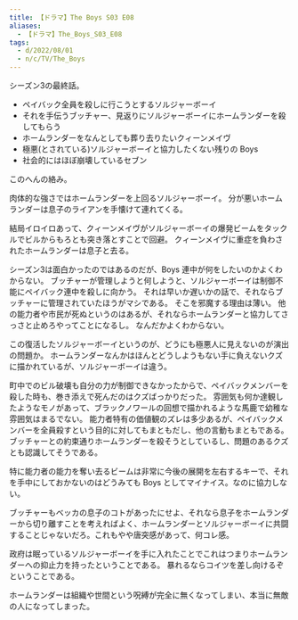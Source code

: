 ```yaml
---
title: 【ドラマ】The Boys S03 E08
aliases:
  - 【ドラマ】The_Boys_S03_E08
tags:
  - d/2022/08/01
  - n/c/TV/The_Boys
---
```



シーズン3の最終話。

- ペイバック全員を殺しに行こうとするソルジャーボーイ
- それを手伝うブッチャー、見返りにソルジャーボーイにホームランダーを殺してもらう
- ホームランダーをなんとしても葬り去りたいクィーンメイヴ
- 極悪(とされている)ソルジャーボーイと協力したくない残りの Boys
- 社会的にはほぼ崩壊しているセブン


このへんの絡み。

肉体的な強さではホームランダーを上回るソルジャーボーイ。
分が悪いホームランダーは息子のライアンを手懐けて連れてくる。

結局イロイロあって、クィーンメイヴがソルジャーボーイの爆発ビームをタックルでビルからもろとも突き落とすことで回避。
クィーンメイヴに重症を負わされたホームランダーは息子と去る。



シーズン3は面白かったのではあるのだが、Boys 連中が何をしたいのかよくわからない。
ブッチャーが管理しようと何しようと、ソルジャーボーイは制御不能にペイバック連中を殺しに向かう。
それは早いか遅いかの話で、それならブッチャーに管理されていたほうがマシである。
そこを邪魔する理由は薄い。
他の能力者や市民が死ぬというのはあるが、それならホームランダーと協力してさっさと止めろやってことになるし。
なんだかよくわからない。

この復活したソルジャーボーイというのが、どうにも極悪人に見えないのが演出の問題か。
ホームランダーなんかはほんとどうしようもない手に負えないクズに描かれているが、ソルジャーボーイは違う。

町中でのビル破壊も自分の力が制御できなかったからで、ペイバックメンバーを殺した時も、巻き添えで死んだのはクズばっかりだった。
雰囲気も何か達観したようなモノがあって、ブラックノワールの回想で描かれるような馬鹿で幼稚な雰囲気はまるでない。
能力者特有の価値観のズレは多少あるが、ペイバックメンバーを全員殺すという目的に対してもまともだし、他の言動もまともである。ブッチャーとの約束通りホームランダーを殺そうとしているし、問題のあるクズとも認識してそうである。

特に能力者の能力を奪い去るビームは非常に今後の展開を左右するキーで、それを手中にしておかないのはどうみても Boys としてマイナイス。なのに協力しない。

ブッチャーもベッカの息子のコトがあったにせよ、それなら息子をホームランダーから切り離すことを考えればよく、ホームランダーとソルジャーボーイに共闘することじゃないだろ。これもやや唐突感があって、何コレ感。






政府は眠っているソルジャーボーイを手に入れたことでこれはつまりホームランダーへの抑止力を持ったということである。
暴れるならコイツを差し向けるぞということである。

ホームランダーは組織や世間という呪縛が完全に無くなってしまい、本当に無敵の人になってしまった。
















